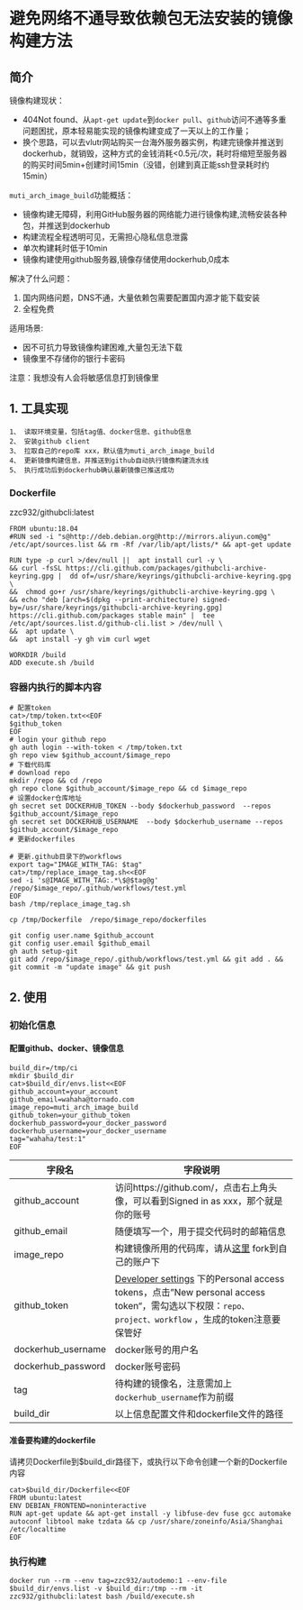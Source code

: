 # 避免网络不通导致依赖包无法安装的镜像构建方法

## 简介
镜像构建现状：

- 404Not found、从`apt-get update`到`docker pull`、`github`访问不通等多重问题困扰，原本轻易能实现的镜像构建变成了一天以上的工作量；
- 换个思路，可以去vlutr网站购买一台海外服务器实例，构建完镜像并推送到dockerhub，就销毁，这种方式的金钱消耗<0.5元/次，耗时将缩短至服务器的购买时间5min+创建时间15min（没错，创建到真正能ssh登录耗时约15min）

`muti_arch_image_build`功能概括：

- 镜像构建无障碍，利用GitHub服务器的网络能力进行镜像构建,流畅安装各种包，并推送到dockerhub
- 构建流程全程透明可见，无需担心隐私信息泄露
- 单次构建耗时低于10min
- 镜像构建使用github服务器,镜像存储使用dockerhub,0成本

解决了什么问题：

1. 国内网络问题，DNS不通，大量依赖包需要配置国内源才能下载安装
2. 全程免费

适用场景:
- 因不可抗力导致镜像构建困难,大量包无法下载
- 镜像里不存储你的银行卡密码

注意：我想没有人会将敏感信息打到镜像里



## 1. 工具实现

```
1、 读取环境变量，包括tag值、docker信息、github信息
2、 安装github client
3、 拉取自己的repo库 xxx，默认值为muti_arch_image_build
4、 更新镜像构建信息，并推送到github自动执行镜像构建流水线
5、 执行成功后到dockerhub确认最新镜像已推送成功
```



### Dockerfile
zzc932/githubcli:latest
```
FROM ubuntu:18.04
#RUN sed -i "s@http://deb.debian.org@http://mirrors.aliyun.com@g" /etc/apt/sources.list && rm -Rf /var/lib/apt/lists/* && apt-get update

RUN type -p curl >/dev/null ||  apt install curl -y \
&& curl -fsSL https://cli.github.com/packages/githubcli-archive-keyring.gpg |  dd of=/usr/share/keyrings/githubcli-archive-keyring.gpg \
&&  chmod go+r /usr/share/keyrings/githubcli-archive-keyring.gpg \
&& echo "deb [arch=$(dpkg --print-architecture) signed-by=/usr/share/keyrings/githubcli-archive-keyring.gpg] https://cli.github.com/packages stable main" |  tee /etc/apt/sources.list.d/github-cli.list > /dev/null \
&&  apt update \
&&  apt install -y gh vim curl wget 

WORKDIR /build
ADD execute.sh /build
```





### 容器内执行的脚本内容




```
# 配置token
cat>/tmp/token.txt<<EOF
$github_token
EOF
# login your github repo
gh auth login --with-token < /tmp/token.txt
gh repo view $github_account/$image_repo
# 下载代码库
# download repo
mkdir /repo && cd /repo
gh repo clone $github_account/$image_repo && cd $image_repo
# 设置docker仓库地址
gh secret set DOCKERHUB_TOKEN --body $dockerhub_password  --repos $github_account/$image_repo
gh secret set DOCKERHUB_USERNAME  --body $dockerhub_username --repos $github_account/$image_repo
# 更新dockerfiles

# 更新.github目录下的workflows
export tag="IMAGE_WITH_TAG: $tag"
cat>/tmp/replace_image_tag.sh<<EOF
sed -i 's@IMAGE_WITH_TAG:.*\$@$tag@g' /repo/$image_repo/.github/workflows/test.yml
EOF
bash /tmp/replace_image_tag.sh

cp /tmp/Dockerfile  /repo/$image_repo/dockerfiles

git config user.name $github_account
git config user.email $github_email
gh auth setup-git
git add /repo/$image_repo/.github/workflows/test.yml && git add . && git commit -m "update image" && git push
```

## 2. 使用
### 初始化信息

#### 配置github、docker、镜像信息

```
build_dir=/tmp/ci
mkdir $build_dir
cat>$build_dir/envs.list<<EOF
github_account=your_account
github_email=wahaha@tornado.com
image_repo=muti_arch_image_build
github_token=your_github_token
dockerhub_password=your_docker_password
dockerhub_username=your_docker_username
tag="wahaha/test:1"
EOF
```

| 字段名             | 字段说明                                                     |
| ------------------ | ------------------------------------------------------------ |
| github_account     | 访问https://github.com/，点击右上角头像，可以看到Signed in as xxx，那个就是你的账号 |
| github_email       | 随便填写一个，用于提交代码时的邮箱信息                       |
| image_repo         | 构建镜像所用的代码库，请从[这里](https://github.com/tornado404/muti_arch_image_build) fork到自己的账户下 |
| github_token       | [Developer settings](https://github.com/settings/tokens) 下的Personal access tokens，点击”New personal access token“，需勾选以下权限：`repo、project、workflow` ，生成的token注意要保管好 |
| dockerhub_username | docker账号的用户名                                           |
| dockerhub_password | docker账号密码                                               |
| tag                | 待构建的镜像名，注意需加上`dockerhub_username`作为前缀       |
| build_dir          | 以上信息配置文件和dockerfile文件的路径                       |



#### 准备要构建的dockerfile

请拷贝Dockerfile到$build_dir路径下，或执行以下命令创建一个新的Dockerfile内容

```
cat>$build_dir/Dockerfile<<EOF
FROM ubuntu:latest
ENV DEBIAN_FRONTEND=noninteractive
RUN apt-get update && apt-get install -y libfuse-dev fuse gcc automake autoconf libtool make tzdata && cp /usr/share/zoneinfo/Asia/Shanghai /etc/localtime
EOF
```

### 执行构建

```
docker run --rm --env tag=zzc932/autodemo:1 --env-file $build_dir/envs.list -v $build_dir:/tmp --rm -it zzc932/githubcli:latest bash /build/execute.sh
```


